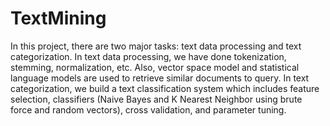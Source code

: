 # TextMining
In this project, there are two major tasks: text data processing and text categorization. In text data processing, we have done tokenization, stemming, normalization, etc. Also, vector space model and statistical language models are used to retrieve similar documents to query. In text categorization, we build a text classification system which includes feature selection, classifiers (Naive Bayes and K Nearest Neighbor using brute force and random vectors), cross validation, and parameter tuning. 
